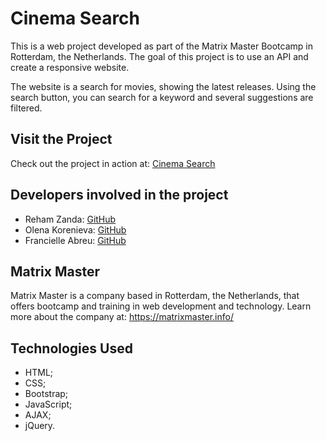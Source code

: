 <!DOCTYPE html>
<html>
<head>
    <meta charset="UTF-8">
</head>
<body>
    <h1>Cinema Search</h1>
    <p>This is a web project developed as part of the Matrix Master Bootcamp in Rotterdam, the Netherlands. The goal of this project is to use an API and create a responsive website.</p>
    <p>The website is a search for movies, showing the latest releases. Using the search button, you can search for a keyword and several suggestions are filtered.</p>
    <h2>Visit the Project</h2>
    <p>Check out the project in action at: <a href="https://francielleabreu.github.io/search-movie/">Cinema Search</a></p>
    <h2>Developers involved in the project</h2>
    <ul>
        <li>Reham Zanda: <a href="https://github.com/rehamzanda">GitHub</a></li>
        <li>Olena Korenieva: <a href="https://github.com/ElenaKorenieva">GitHub</a></li>
        <li>Francielle Abreu: <a href="https://github.com/francielleabreu">GitHub</a></li>
    </ul>
    <h2>Matrix Master</h2>
    <p>Matrix Master is a company based in Rotterdam, the Netherlands, that offers bootcamp and training in web development and technology. Learn more about the company at: <a href="https://matrixmaster.info/">https://matrixmaster.info/</a></p>
    <h2>Technologies Used</h2>
    <ul>
        <li>HTML;</li>
        <li>CSS;</li>
        <li>Bootstrap;</li>
        <li>JavaScript;</li>
        <li>AJAX;</li>
        <li>jQuery.</li>
    </ul>
</body>
</html>
